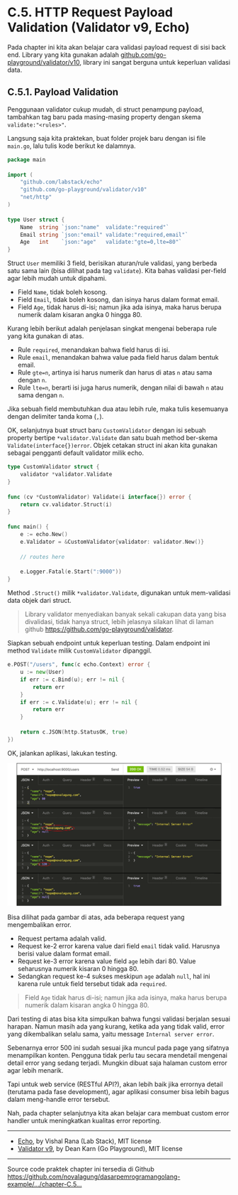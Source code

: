 # C.5. HTTP Request Payload Validation (Validator v9, Echo)

Pada chapter ini kita akan belajar cara validasi payload request di sisi back end. Library yang kita gunakan adalah [github.com/go-playground/validator/v10](https://github.com/go-playground/validator), library ini sangat berguna untuk keperluan validasi data.

## C.5.1. Payload Validation

Penggunaan validator cukup mudah, di struct penampung payload, tambahkan tag baru pada masing-masing property dengan skema `validate:"<rules>"`.

Langsung saja kita praktekan, buat folder projek baru dengan isi file `main.go`, lalu tulis kode berikut ke dalamnya.

```go
package main

import (
    "github.com/labstack/echo"
    "github.com/go-playground/validator/v10"
    "net/http"
)

type User struct {
    Name  string `json:"name"  validate:"required"`
    Email string `json:"email" validate:"required,email"`
    Age   int    `json:"age"   validate:"gte=0,lte=80"`
}
```

Struct `User` memiliki 3 field, berisikan aturan/rule validasi, yang berbeda satu sama lain (bisa dilihat pada tag `validate`). Kita bahas validasi per-field agar lebih mudah untuk dipahami.

 - Field `Name`, tidak boleh kosong.
 - Field `Email`, tidak boleh kosong, dan isinya harus dalam format email.
 - Field `Age`, tidak harus di-isi; namun jika ada isinya, maka harus berupa numerik dalam kisaran angka 0 hingga 80.

Kurang lebih berikut adalah penjelasan singkat mengenai beberapa rule yang kita gunakan di atas.

 - Rule `required`, menandakan bahwa field harus di isi.
 - Rule `email`, menandakan bahwa value pada field harus dalam bentuk email.
 - Rule `gte=n`, artinya isi harus numerik dan harus di atas `n` atau sama dengan `n`.
 - Rule `lte=n`, berarti isi juga harus numerik, dengan nilai di bawah `n` atau sama dengan `n`.

Jika sebuah field membutuhkan dua atau lebih rule, maka tulis kesemuanya dengan delimiter tanda koma (`,`).

OK, selanjutnya buat struct baru `CustomValidator` dengan isi sebuah property bertipe `*validator.Validate` dan satu buah method ber-skema `Validate(interface{})error`. Objek cetakan struct ini akan kita gunakan sebagai pengganti default validator milik echo.

```go
type CustomValidator struct {
    validator *validator.Validate
}

func (cv *CustomValidator) Validate(i interface{}) error {
    return cv.validator.Struct(i)
}

func main() {
    e := echo.New()
    e.Validator = &CustomValidator{validator: validator.New()}

    // routes here

    e.Logger.Fatal(e.Start(":9000"))
}
```

Method `.Struct()` milik `*validator.Validate`, digunakan untuk mem-validasi data objek dari struct. 

> Library validator menyediakan banyak sekali cakupan data yang bisa divalidasi, tidak hanya struct, lebih jelasnya silakan lihat di laman github https://github.com/go-playground/validator.

Siapkan sebuah endpoint untuk keperluan testing. Dalam endpoint ini method `Validate` milik `CustomValidator` dipanggil.

```go
e.POST("/users", func(c echo.Context) error {
    u := new(User)
    if err := c.Bind(u); err != nil {
        return err
    }
    if err := c.Validate(u); err != nil {
        return err
    }

    return c.JSON(http.StatusOK, true)
})
```

OK, jalankan aplikasi, lakukan testing.

![Validation](images/C_http_request_payload_validation_1_validation.png)

Bisa dilihat pada gambar di atas, ada beberapa request yang mengembalikan error.

 - Request pertama adalah valid.
 - Request ke-2 error karena value dari field `email` tidak valid. Harusnya berisi value dalam format email.
 - Request ke-3 error karena value field `age` lebih dari 80. Value seharusnya numerik kisaran 0 hingga 80.
 - Sedangkan request ke-4 sukses meskipun `age` adalah `null`, hal ini karena rule untuk field tersebut tidak ada `required`.

> Field `Age` tidak harus di-isi; namun jika ada isinya, maka harus berupa numerik dalam kisaran angka 0 hingga 80.

Dari testing di atas bisa kita simpulkan bahwa fungsi validasi berjalan sesuai harapan. Namun masih ada yang kurang, ketika ada yang tidak valid, error yang dikembalikan selalu sama, yaitu message `Internal server error`. 

Sebenarnya error 500 ini sudah sesuai jika muncul pada page yang sifatnya menampilkan konten. Pengguna tidak perlu tau secara mendetail mengenai detail error yang sedang terjadi. Mungkin dibuat saja halaman custom error agar lebih menarik.

Tapi untuk web service (RESTful API?), akan lebih baik jika errornya detail (terutama pada fase development), agar aplikasi consumer bisa lebih bagus dalam meng-handle error tersebut.

Nah, pada chapter selanjutnya kita akan belajar cara membuat custom error handler untuk meningkatkan kualitas error reporting.

---

 - [Echo](https://github.com/labstack/echo), by Vishal Rana (Lab Stack), MIT license
 - [Validator v9](https://github.com/go-playground/validator/tree/v9), by Dean Karn (Go Playground), MIT license

---

<div class="source-code-link">
    <div class="source-code-link-message">Source code praktek chapter ini tersedia di Github</div>
    <a href="https://github.com/novalagung/dasarpemrogramangolang-example/tree/master/chapter-C.5-http-request-payload-validation">https://github.com/novalagung/dasarpemrogramangolang-example/.../chapter-C.5...</a>
</div>

